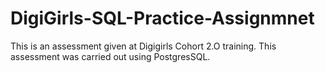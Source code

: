 # DigiGirls-SQL-Practice-Assignmnet
This is an assessment given at Digigirls Cohort 2.O training.
This assessment was carried out using PostgresSQL.
